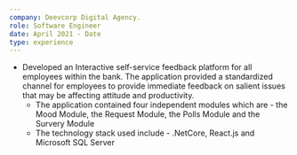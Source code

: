 ```yaml
---
company: Deevcorp Digital Agency.
role: Software Engineer
date: April 2021 - Date
type: experience
---
```


- Developed an Interactive self-service feedback platform for all employees within the bank. The application provided a standardized channel for employees to provide immediate feedback on salient issues that may be affecting attitude and productivity.
  - The application contained four independent modules which are - the Mood Module, the Request Module, the Polls Module and the Survery Module
  - The technology stack used include - .NetCore, React.js and Microsoft SQL Server

